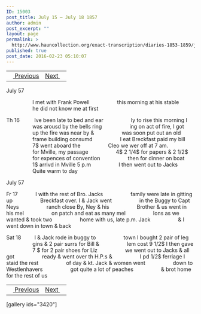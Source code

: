 ```yaml
---
ID: 15003
post_title: July 15 – July 18 1857
author: admin
post_excerpt: ""
layout: page
permalink: >
  http://www.hauncollection.org/exact-transcription/diaries-1853-1859/july-15-july-18-1857/
published: true
post_date: 2016-02-23 05:10:07
---
```

<table style="width: 100%;" align="center">
<tbody>
<tr>
<td><a href="http://www.hauncollection.org/version-2/diaries-1853-1859/july-13-july-15-1857/"><img src="https://lh3.googleusercontent.com/-EFJpxxNiPNw/VqgtWBCZrMI/AAAAAAAAAFU/WfY4lPFWWkg/s800-Ic42/Soeb-Plain-Arrows-8-10px.png" alt="" width="10" height="10" /> Previous</a></td>
<td style="text-align: right;"><a href="http://www.hauncollection.org/version-2/diaries-1853-1859/july-18-july-21-1857/">Next <img src="https://lh3.googleusercontent.com/-67k0cYlpXHw/VqgtWKz1MXI/AAAAAAAAAFU/k9PW_Piyurk/s800-Ic42/Soeb-Plain-Arrows-5-10px.png" alt="" width="10" height="10" /></a></td>
</tr>
</tbody>
</table>
July 57

<span style="margin-left: 70px;">I met with Frank Powell
<span style="margin-left: 70px;">this morning at his stable
<span style="margin-left: 70px;">he did not know me at first</span></span></span>

Th 16          Ive been late to bed and ear
<span style="margin-left: 70px;">ly to rise this morning I
<span style="margin-left: 70px;">was arousd by the bells ring
<span style="margin-left: 70px;">ing on act of fire, I got
<span style="margin-left: 70px;">up the fire was near by &amp;
<span style="margin-left: 70px;">was soon put out an old
<span style="margin-left: 70px;">frame building consumd
<span style="margin-left: 70px;">I eat Breckfast paid my bill
<span style="margin-left: 70px;">7$ went aboard the
<span style="margin-left: 70px;">Cleo we wer off at 7 am.
<span style="margin-left: 70px;">for Mville, my passage
<span style="margin-left: 70px;">4$ 2 1/4$ for papers &amp; 2 1/2$
<span style="margin-left: 70px;">for expences of convention
<span style="margin-left: 70px;">then for dinner on boat
<span style="margin-left: 70px;">1$ arrivd in Mville 5 p.m
<span style="margin-left: 70px;">I then went out to Jacks
<span style="margin-left: 70px;">Quite warm to day</span></span></span></span></span></span></span></span></span></span></span></span></span></span></span></span>

July 57

Fr 17            I with the rest of Bro. Jacks
<span style="margin-left: 70px;">family were late in gitting up
<span style="margin-left: 70px;">Breckfast over. I &amp; Jack went
<span style="margin-left: 70px;">in the Buggy to Capt Neys
<span style="margin-left: 70px;">ranch close By, Ney &amp; his
<span style="margin-left: 70px;">Brother &amp; us went in his mel
<span style="margin-left: 70px;">on patch and eat as many mel
<span style="margin-left: 70px;">lons as we wanted &amp; took two
<span style="margin-left: 70px;">home with us, late p.m. Jack
<span style="margin-left: 70px;">&amp; I went down in town &amp; back</span></span></span></span></span></span></span></span></span>

Sat 18         I &amp; Jack rode in buggy to
<span style="margin-left: 70px;">town I bought 2 pair of leg
<span style="margin-left: 70px;">gins &amp; 2 pair surrs for Bill &amp;
<span style="margin-left: 70px;">lem cost 9 1/2$ I then gave
<span style="margin-left: 70px;">7 $ for 2 pair shoes for Liz
<span style="margin-left: 70px;">we went out to Jacks &amp; all got
<span style="margin-left: 70px;">ready &amp; went over th H.P.s &amp;
<span style="margin-left: 70px;">I pd 1/2$ ferriage I staid the rest
<span style="margin-left: 70px;">of day &amp; kt. Jack &amp; women went
<span style="margin-left: 70px;">down to Westlenhavers
<span style="margin-left: 70px;">got quite a lot of peaches
<span style="margin-left: 70px;">&amp; brot home for the rest of us</span></span></span></span></span></span></span></span></span></span></span>
<table style="width: 100%;" align="center">
<tbody>
<tr>
<td><a href="http://www.hauncollection.org/version-2/diaries-1853-1859/july-13-july-15-1857/"><img src="https://lh3.googleusercontent.com/-EFJpxxNiPNw/VqgtWBCZrMI/AAAAAAAAAFU/WfY4lPFWWkg/s800-Ic42/Soeb-Plain-Arrows-8-10px.png" alt="" width="10" height="10" /> Previous</a></td>
<td style="text-align: right;"><a href="http://www.hauncollection.org/version-2/diaries-1853-1859/july-18-july-21-1857/">Next <img src="https://lh3.googleusercontent.com/-67k0cYlpXHw/VqgtWKz1MXI/AAAAAAAAAFU/k9PW_Piyurk/s800-Ic42/Soeb-Plain-Arrows-5-10px.png" alt="" width="10" height="10" /></a></td>
</tr>
</tbody>
</table>
[gallery ids="3420"]